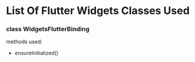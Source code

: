 # List Of Flutter Widgets Classes Used

### class WidgetsFlutterBinding

methods used:

* ensureInitialized()

